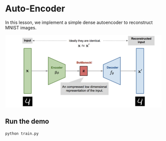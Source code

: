 # Auto-Encoder

In this lesson, we implement a simple dense autoencoder to reconstruct MNIST images.

![](autoencoder.png)

## Run the demo

```bash
python train.py
```

